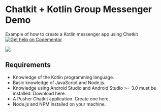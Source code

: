 # Chatkit + Kotlin Group Messenger Demo
Example of how to create a Kotlin messenger app using Chatkit
[![Get help on Codementor](https://cdn.codementor.io/badges/get_help_github.svg)](https://www.codementor.io/neoighodaro?utm_source=github&utm_medium=button&utm_term=neoighodaro&utm_campaign=github)

![](https://www.dropbox.com/s/pmpsivqlkl5yu4t/Building-a-Group-Chat-App-Using-Pusher-Chatkit-and-Kotlin.gif?raw=1)


## Requirements
- Knowledge of the Kotlin programming language.
- Basic knowledge of JavaScript and Node.js.
- Knowledge using Android Studio and Android Studio >= 3.0 must be installed. Download here.
- A Pusher Chatkit application. Create one here.
- Node.js and NPM installed on your machine.
